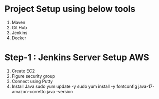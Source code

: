 # Project Setup using below tools
1. Maven
2. Git Hub
3. Jenkins
4. Docker
# Step-1 : Jenkins Server Setup AWS
1. Create EC2
2. Figure security group
3. Connect using Putty
4. Install Java
sudo yum update -y
sudo yum install -y fontconfig java-17-amazon-corretto
java -version
